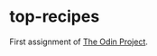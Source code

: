 # top-recipes

First assignment of [The Odin Project](https://www.theodinproject.com/paths/foundations/courses/foundations/lessons/recipes).
